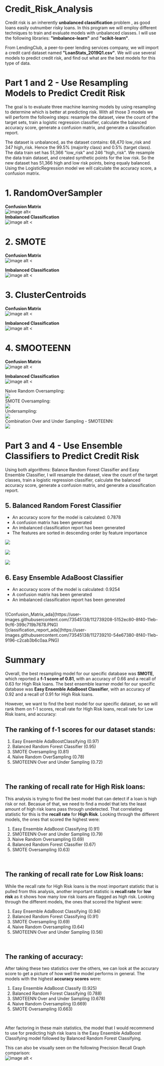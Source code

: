 # Credit_Risk_Analysis <br />

Credit risk is an inherently __unbalanced classification__ problem , as good loans easily outnumber risky loans.  In this program we will employ different techniques to train and evaluate models with unbalanced classes.  I will use the following libraries:  **"imbalance-learn"** and **"scikit-learn"**.

From LendingClub, a peer-to-peer lending services company, we will import a credit card dataset named __"LoanStats_2019Q1.csv"__.  We will use several models to predict credit risk, and find out what are the best models for this type of data.<br />

# Part 1 and 2 - Use Resampling Models to Predict Credit Risk<br />

The goal is to evaluate three machine learning models by using resampling to determine which is better at predicting risk.  With all those 3 models we will perform the following steps: resample the dataset, view the count of the target sets, train a logistic regression classifier, calculate the balanced accuracy score, generate a confusion matrix, and generate a classification report.

The dataset is unbalanced, as the dataset contains: 68,470 low_risk and 347 high_risk.  Hence the 99.5% (majority class) and 0.5% (target class).
The data train set has 51,366 "low_risk" and 246 "high_risk".  We resample the data train dataset, and created synthetic points for the low risk.  So the new dataset has 51,366 high and low risk points, being equaly balanced.  Using the LogisticRegression model we will calculate the accuracy score, a confusion matrix.<br />

# 1. RandomOverSampler<br />
**Confusion Matrix**<br />
![image alt<](/Confusion_RandomOverSampler.PNG)
<br />
**Imbalanced Classification**<br />
![image alt <](/classification_report_RandomOverSampler.PNG)
<br />
# 2. SMOTE<br />
**Confusion Matrix**<br />
![image alt <](/Confusion_Matrix_SMOTE.PNG)<br />

**Imbalanced Classification**<br />
![image alt <](/classification_report_SMOTE.PNG)<br />

# 3. ClusterCentroids<br />

**Confusion Matrix**
<br />
![image alt <](/Confusion_Matrix_UnderSampling.PNG)<br />

**Imbalanced Classification**<br />
![image alt <](/classification_report_UnderSampling.PNG)<br />

# 4. SMOOTEENN<br />

**Confusion Matrix**<br />
![image alt <](/Confusion_Matrix_SMOOTEEN.PNG)<br />

**Imbalanced Classification**<br />
![image alt <](/classification_report_UnderSampling.PNG)<br />

Naive Random Oversampling:<br />
![](/part1.PNG)
<br />
SMOTE Oversampling: <br />
![](/part2.PNG)
<br />
Undersampling: <br />
![](/part3.PNG)
<br />
Combination Over and Under Sampling - SMOTEENN: <br />
![](/part4.PNG)
<br />

# Part 3 and 4 - Use Ensemble Classifiers to Predict Credit Risk<br />

Using both algorithms: Balance Random Forest Classifier and Easy Ensemble Classifier, I will resample the dataset, view the count of the target classes, train a logistic regression classifier, calculate the balanced accuracy score, generate a confusion matrix, and generate a classification report.

## 5. Balanced Random Forest Classifier
- An accuracy score for the model is calculated: 0.7878
- A confusion matrix has been generated
- An imbalanced classification report has been generated
- The features are sorted in descending order by feature importance

![](/Confusion_Matrix_Random_Forest.PNG)
<br />  
![](/classification_report_Random.PNG)
<br />  
![](/Random_Features.PNG)
<br />  
## 6. Easy Ensemble AdaBoost Classifier
- An accuracy score of the model is calculated: 0.9254
- A confusion matrix has been generated
- An imbalanced classification report has been generated
<br />  
![Confusion_Matrix_ada](https://user-images.githubusercontent.com/73545138/112739208-5152ec80-8f40-11eb-9cf6-399c719b7678.PNG)
<br />  
![classification_report_ada](https://user-images.githubusercontent.com/73545138/112739210-54e67380-8f40-11eb-9196-c2cab3b6c0aa.PNG)
<br />

# Summary

Overall, the best resampling model for our specific database was **SMOTE**, which reported a **f-1 score of 0.81**, with an accuracy of 0.66 and a recall of 0.63 for High Risk loans.  The best ensemble learner model for our specific database was **Easy Ensemble AdaBoost Classifier**, with an accuracy of 0.92 and a recall of 0.91 for High Risk loans.

However, we want to find the best model for our specific dataset, so we will rank them on f-1 scores, recall rate for High Risk loans, recall rate for Low Risk loans, and accuracy:

## The ranking of f-1 scores for our dataset stands: 
1. Easy Ensemble AdaBoostClassifying (0.97)
2. Balanced Random Forest Classifier (0.95)
3. SMOTE Oversampling (0.81) 
4. Naïve Random OverSampling (0.78)
5. SMOTEENN Over and Under Sampling (0.72)
<br />

## The ranking of recall rate for High Risk loans:
This analysis is trying to find the best model that can detect if a loan is high risk or not. Becasue of that, we need to find a model that lets the least amount of high risk loans pass through undetected. That correlating statistic for this is the **recall rate** for **High Risk**. Looking through the different models, the ones that scored the highest were:
1. Easy Ensemble AdaBoost Classifying (0.91)
2. SMOTEENN Over and Under Sampling (0.79)
3. Naive Random Oversampling (0.69)
4. Balanced Random Forest Classifier (0.67)
5. SMOTE Oversampling (0.63)
<br />

## The ranking of recall rate for Low Risk loans:
While the recall rate for High Risk loans is the most important statistic that is pulled from this analysis, another important statistic is **recall rate** for **low risk** as it shows how many low risk loans are flagged as high risk. Looking through the different models, the ones that scored the highest were:
<br />
1. Easy Ensemble AdaBoost Classifying (0.94)
2. Balanced Random Forest Classifying (0.91)
3. SMOTE Oversampling (0.69)
4. Naive Random Oversampling (0.64)
5. SMOTEENN Over and Under Sampling (0.56)
<br />

## The ranking of accuracy:
After taking these two statistics over the others, we can look at the accurary score to get a picture of how well the model performs in general. The models with the highest **accuracy scores** were:
<br />
1. Easy Ensemble AdaBoost Classify (0.925)
2. Balanced Random Forest Classifying (0.788)
3. SMOTEENN Over and Under Sampling (0.678)
4. Naive Random Oversampling (0.669)
5. SMOTE Oversampling (0.663)
<br />

After factoring in these main statistics, the model that I would recommend to use for predicting high risk loans is the Easy Ensemble AdaBoost Classifying model followed by Balanced Random Forest Classifying.

This can also be visually seen on the following Precision Recall Graph comparison:
<br />
![image alt <](/ensemble.PNG)<br />

